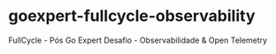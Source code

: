# goexpert-fullcycle-observability
FullCycle - Pós Go Expert Desafio - Observabilidade &amp; Open Telemetry
